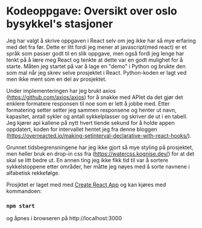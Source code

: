 # Kodeoppgave: Oversikt over oslo bysykkel's stasjoner

Jeg har valgt å skrive oppgaven i React selv om jeg ikke har så mye erfaring med det fra før. Dette er litt fordi jeg mener at javascript(med react) er et språk som passer godt til en slik oppgave, men også fordi jeg lenge har tenkt på å lære meg React og tenkte at dette var en godt mulighet for å starte. Måten jeg startet på var å lage en "demo" i Python og brukte den som mal når jeg skrev selve prosjektet i React. Python-koden er lagt ved men ikke ment som en del av prosjektet. 

Under implementeringen har jeg brukt axios (https://github.com/axios/axios) for å snakke med APIet da det gjør det enklere formatere responsen til noe som er lett å jobbe med. Etter formatering setter setter jeg sammen responsene og henter ut navn, kapasitet, antall sykler og antall sykkelplasser og skriver de ut i en tabell. Jeg kjører api kallene på nytt hvert tiende sekund for å holde appen oppdatert, koden for intervallet hentet jeg fra denne bloggen (https://overreacted.io/making-setinterval-declarative-with-react-hooks/).

Grunnet tidsbegrensningene har jeg ikke gjort så mye styling på prosjektet, men heller bruk en drop-in css fra (https://watercss.kognise.dev/) for at det skal se litt bedre ut. En annen ting jeg ikke fikk tid til var å sortere sykkelstoppene etter områder, her måtte jeg nøyes med å sorte navnene i alfabetisk rekkefølge.

Prosjktet er laget med med [Create React App](https://github.com/facebook/create-react-app) og kan kjøres med kommandoen:

### `npm start`

og åpnes i browseren på http://localhost:3000

